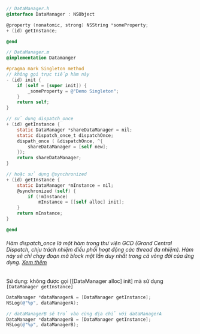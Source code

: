 

```Objective-C
// DataManager.h
@interface DataManager : NSObject

@property (nonatomic, strong) NSString *someProperty;
+ (id) getInstance;

@end
```

```Objective-C
// DataManager.m
@implementation Datamanger

#pragma mark Singleton method
// không gọi trực tiếp hàm này
- (id) init {
    if (self = [super init]) {
        _someProperty = @"Demo Singleton";
    }
    return self;
}

// sử dụng dispatch_once
+ (id) getInstance {
    static DataManager *shareDataManager = nil;
    static dispatch_once_t dispatchOnce;
    dispath_once ( &dispatchOnce, ^{
        shareDataManager = [self new];
    });
    return shareDataManager;
}

// hoặc sử dụng @synchronized
+ (id) getInstance {
    static DataManager *mInstance = nil;
    @synchronized (self) {
        if (!mInstance)
            mInstance = [[self alloc] init];
    }
    return mInstance;
}

@end
```

###### Hàm dispatch_once là một hàm trong thư viện GCD (Grand Central Dispatch, chịu trách nhiệm điều phối hoạt động các thread đa nhiệm). Hàm này sẽ chỉ chạy đoạn mã block một lần duy nhất trong cả vòng đời của ứng dụng. <a href="https://developer.apple.com/library/mac/#documentation/Performance/Reference/GCD_libdispatch_Ref/Reference/reference.html">Xem thêm</a>




Sử dụng: không được gọi [[DataManager alloc] init] mà sử dụng ```[DataManager getInstance]```

```Objective-C
DataManager *dataManagerA = [DataManager getInstance];
NSLog(@"%p", dataManagerA);

// dataManagerB sẽ trỏ vào cùng địa chỉ với dataManagerA
DataManager *dataManagerB = [DataManager getInstance];
NSLog(@"%p", dataManagerB);
```



